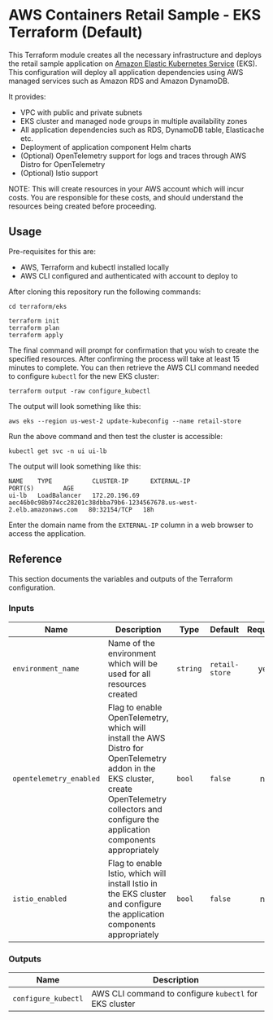 # AWS Containers Retail Sample - EKS Terraform (Default)

This Terraform module creates all the necessary infrastructure and deploys the retail sample application on [Amazon Elastic Kubernetes Service](https://aws.amazon.com/eks/) (EKS). This configuration will deploy all application dependencies using AWS managed services such as Amazon RDS and Amazon DynamoDB.

It provides:
- VPC with public and private subnets
- EKS cluster and managed node groups in multiple availability zones
- All application dependencies such as RDS, DynamoDB table, Elasticache etc.
- Deployment of application component Helm charts
- (Optional) OpenTelemetry support for logs and traces through AWS Distro for OpenTelemetry
- (Optional) Istio support

NOTE: This will create resources in your AWS account which will incur costs. You are responsible for these costs, and should understand the resources being created before proceeding.

## Usage

Pre-requisites for this are:
- AWS, Terraform and kubectl installed locally
- AWS CLI configured and authenticated with account to deploy to

After cloning this repository run the following commands:

```shell
cd terraform/eks

terraform init
terraform plan
terraform apply
```

The final command will prompt for confirmation that you wish to create the specified resources. After confirming the process will take at least 15 minutes to complete. You can then retrieve the AWS CLI command needed to configure `kubectl` for the new EKS cluster:

```shell
terraform output -raw configure_kubectl
```

The output will look something like this:

```
aws eks --region us-west-2 update-kubeconfig --name retail-store
```

Run the above command and then test the cluster is accessible:

```shell
kubectl get svc -n ui ui-lb
```

The output will look something like this:

```
NAME    TYPE           CLUSTER-IP      EXTERNAL-IP                                                              PORT(S)        AGE
ui-lb   LoadBalancer   172.20.196.69   aec46b0c98b974cc28201c38dbba79b6-1234567678.us-west-2.elb.amazonaws.com   80:32154/TCP   18h
```

Enter the domain name from the `EXTERNAL-IP` column in a web browser to access the application.

## Reference

This section documents the variables and outputs of the Terraform configuration.

### Inputs

| Name | Description | Type | Default | Required |
|------|-------------|------|---------|:--------:|
| `environment_name` | Name of the environment which will be used for all resources created | `string` | `retail-store` | yes |
| `opentelemetry_enabled` | Flag to enable OpenTelemetry, which will install the AWS Distro for OpenTelemetry addon in the EKS cluster, create OpenTelemetry collectors and configure the application components appropriately | `bool` | `false` | no |
| `istio_enabled` | Flag to enable Istio, which will install Istio in the EKS cluster and configure the application components appropriately | `bool` | `false` | no |

### Outputs

| Name | Description |
|------|-------------|
| `configure_kubectl` | AWS CLI command to configure `kubectl` for EKS cluster |